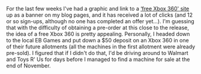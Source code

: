 For the last few weeks I've had a graphic and link to a [&#8216;free Xbox 360' site](http://xbox360s.freepay.com/?r=23139488) up as a banner on my blog pages, and it has received a lot of clicks (and 12 or so sign-ups, although no one has completed an offer yet...). I'm guessing that with the difficulty of obtaining a pre-order at this close to the release, the idea of a free Xbox 360 is pretty appealing. Personally, I headed down to the local EB Games and put down a $50 deposit on an Xbox 360 in one of their future allotments (all the machines in the first allotment were already pre-sold). I figured that if I didn't do that, I'd be driving around to Walmart and Toys R' Us for days before I managed to find a machine for sale at the end of November.